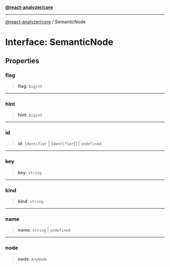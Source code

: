 [**@react-analyzer/core**](../README.md)

***

[@react-analyzer/core](../README.md) / SemanticNode

# Interface: SemanticNode

## Properties

### flag

> **flag**: `bigint`

***

### hint

> **hint**: `bigint`

***

### id

> **id**: `Identifier` \| `Identifier`[] \| `undefined`

***

### key

> **key**: `string`

***

### kind

> **kind**: `string`

***

### name

> **name**: `string` \| `undefined`

***

### node

> **node**: `AnyNode`

